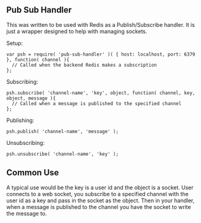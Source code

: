 ## Pub Sub Handler

This was written to be used with Redis as a Publish/Subscribe handler. It is just a wrapper designed to help with managing sockets.


Setup:

```
var psh = require( 'pub-sub-handler' )( { host: localhost, port: 6379 }, function( channel ){
  // Called when the backend Redis makes a subscription
};
```

Subscribing:

```
psh.subscribe( 'channel-name', 'key', object, function( channel, key, object, message ){
  // Called when a message is published to the specified channel
};
```

Publishing:

```
psh.publish( 'channel-name', 'message' );
```

Unsubscribing:

```
psh.unsubscribe( 'channel-name', 'key' );
```

## Common Use

A typical use would be the key is a user id and the object is a socket. User connects to a web socket, you subscribe to a specified channel with the user id as a key and pass in the socket as the object. Then in your handler, when a message is published to the channel you have the socket to write the message to.
